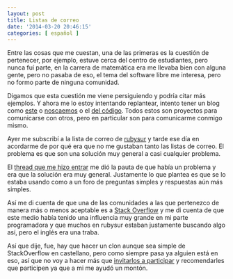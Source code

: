 ```yaml
---
layout: post
title: Listas de correo
date: '2014-03-20 20:46:15'
categories: [ español ]
---
```


Entre las cosas que me cuestan, una de las primeras es la cuestión de pertenecer, por ejemplo, estuve cerca del centro de estudiantes, pero nunca fuí parte, en la carrera de matemática era me llevaba bien con alguna gente, pero no pasaba de eso, el tema del software libre me interesa, pero no formo parte de ninguna comunidad.

Digamos que esta cuestión me viene persiguiendo y podría citar más ejemplos. Y ahora me lo estoy intentando replantear, intento tener un blog como [este](/) o [noscaemos](http://noscaemos.blogspot.com.ar/) o el [del código](http://eloyesp.github.io/). Todos estos son proyectos para comunicarse con otros, pero en particular son para comunicarme conmigo mismo.

Ayer me subscribí a la lista de correo de [rubysur](http://rubysur.org/) y tarde ese día en acordarme de por qué era que no me gustaban tanto las listas de correo. El problema es que son una solución muy general a casi cualquier problema.

El [thread que me hizo entrar](https://groups.google.com/forum/#!topic/rubysur/5oG8bAZCsMA) me dió la pauta de que había un problema y era que la solución era muy general. Justamente lo que plantea es que se lo estaba usando como a un foro de preguntas simples y respuestas aún más simples.

Así me di cuenta de que una de las comunidades a las que pertenezco de manera más o menos aceptable es a [Stack Overflow](http://stackoverflow.com/) y me di cuenta de que este medio había tenido una influencia muy grande en mi parte programadora y que muchos en rubysur estaban justamente buscando algo así, pero el inglés era una traba.

Así que dije, fue, hay que hacer un clon aunque sea simple de StackOverflow en castellano, pero como siempre pasa ya alguien está en eso, así que no voy a hacer más que [invitarlos a participar](http://area51.stackexchange.com/proposals/42810/stack-overflow-in-spanish?referrer=qr0PLzyUxLERlgvVLW-sew2) y recomendarles que participen ya que a mi me ayudó un montón.

